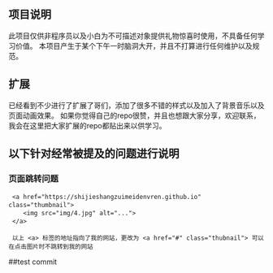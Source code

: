

## 项目说明
此项目仅供非程序员以及小白为不可描述对象提供礼物惊喜时使用，不具备任何学习价值。
本项目产生于某个下午一时脑洞大开，并且不打算进行任何维护以及规范。

## 扩展
已经看到不少进行了扩展了哥们，添加了很多不错的样式以及加入了背景音乐以及页面动画效果。
如果你觉得自己的repo很赞，并且也想跟大家分享，欢迎联系，我会在这里把大家扩展的repo都贴出来以供学习。



## 以下针对经常被提及的问题进行说明
### 页面跳转问题
     <a href="https://shijieshangzuimeidenvren.github.io" class="thumbnail">
     	<img src="img/4.jpg" alt="...">
     </a>
     
     以上 <a> 标签的地址指向了我的网站，更改为 <a href="#" class="thubnail"> 可以在点击图片时不跳转到我的网站
 ##test commit

